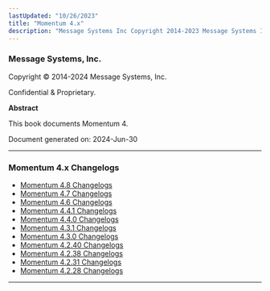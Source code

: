 ```yaml
---
lastUpdated: "10/26/2023"
title: "Momentum 4.x"
description: "Message Systems Inc Copyright 2014-2023 Message Systems Inc Confidential Proprietary Abstract This book documents Momentum 4 Document generated on 2023 Oct 26 Table of Contents Preface 1 Typographical Conventions Used in This Document I Introduction to Momentum 1 Components 2 Life of A Message 3 Roles and Behaviors 4 Licensed..."
---
```


### Message Systems, Inc.

Copyright © 2014-2024 Message Systems, Inc.

<a name="idp102528"></a>

Confidential & Proprietary.

**Abstract**

This book documents Momentum 4.

Document generated on: 2024-Jun-30

---

### Momentum 4.x Changelogs

- [Momentum 4.8 Changelogs](/momentum/changelog/4/4-8)
- [Momentum 4.7 Changelogs](/momentum/changelog/4/4-7)
- [Momentum 4.6 Changelogs](/momentum/changelog/4/4-6)
- [Momentum 4.4.1 Changelogs](/momentum/changelog/4/4-4-1)
- [Momentum 4.4.0 Changelogs](/momentum/changelog/4/4-4-0)
- [Momentum 4.3.1 Changelogs](/momentum/changelog/4/4-3-1)
- [Momentum 4.3.0 Changelogs](/momentum/changelog/4/4-3-0)
- [Momentum 4.2.40 Changelogs](/momentum/changelog/4/4-2-40)
- [Momentum 4.2.38 Changelogs](/momentum/changelog/4/4-2-38)
- [Momentum 4.2.31 Changelogs](/momentum/changelog/4/4-2-31)
- [Momentum 4.2.28 Changelogs](/momentum/changelog/4/4-2-28)

---
